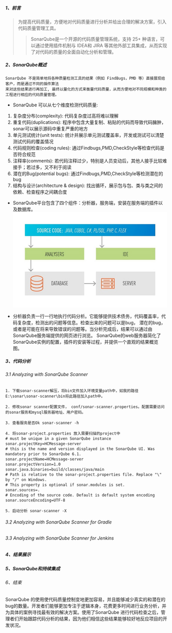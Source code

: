 ##### 1、前言
>为提高代码质量，方便地对代码质量进行分析并给出合理的解决方案，引入代码质量管理工具。<br>
>>SonarQube是一个开源的代码质量管理系统，支持 25+ 种语言，可以通过使用插件机制与 IDEA和 JIRA 等其他外部工具集成，从而实现了对代码的质量的全面自动化分析和管理。

##### 2、SonarQube概述  
```
SonarQube 不是简单地将各种质量检测工具的结果（例如 FindBugs，PMD 等）直接展现给客户，而是通过不同的插件算法
来对这些结果进行再加工, 最终以量化的方式来衡量代码质量，从而方便地对不同规模和种类的工程进行相应的代码质量管理。
```
- SonarQube 可以从七个维度检测代码质量:
1. 复杂度分布(complexity): 代码复杂度过高将难以理解
2. 重复代码(duplications): 程序中包含大量复制、粘贴的代码而导致代码臃肿，sonar可以展示源码中重复严重的地方
3. 单元测试统计(unit tests): 统计并展示单元测试覆盖率，开发或测试可以清楚测试代码的覆盖情况
4. 代码规则检查(coding rules): 通过Findbugs,PMD,CheckStyle等检查代码是否符合规范
5. 注释率(comments): 若代码注释过少，特别是人员变动后，其他人接手比较难接手；若过多，又不利于阅读
6. 潜在的Bug(potential bugs): 通过Findbugs,PMD,CheckStyle等检测潜在的bug
7. 结构与设计(architecture & design): 找出循环，展示包与包、类与类之间的依赖、检查程序之间耦合度
- SonarQube平台包含了四个组件：分析器，服务端，安装在服务端的插件以及数据库。
![alt](https://github.com/lxhzmy/reference-book/blob/master/picture/sonar1.jpg "sonar")

- 分析器负责一行一行地执行代码分析。它能够提供技术债务，代码覆盖率，代码复杂度，检测出的问题等信息。检查出来的问题可以是bug，
潜在的bug，或者是可能在将来导致错误的问题等。当分析完成后，结果可以通过由SonarQube服务端提供的网页进行浏览。
SonarQube的web服务器简化了SonarQube实例的配置，插件的安装等过程，并提供一个直观的结果概览图。 

##### 3、代码分析
###### 3.1 Analyzing with SonarQube Scanner
```
1. 下载sonar-scanner解压，将bin文件加入环境变量path中，如我的路径E:\sonar\sonar-scanner\bin将此路径加入path中。

2. 修改sonar scanner配置文件， conf/sonar-scanner.properties。配置需要访问的sonar服务和mysql服务器地址、用户密码。

3. 查看服务是否Ok sonar-scanner -h 

4. 将sonar-project.properties 放入需要扫描的project中
# must be unique in a given SonarQube instance
sonar.projectKey=HCMessage-server
# this is the name and version displayed in the SonarQube UI. Was mandatory prior to SonarQube 6.1.
sonar.projectName=HCMessage-server
sonar.projectVersion=1.0
sonar.java.binaries=build/classes/java/main
# Path is relative to the sonar-project.properties file. Replace "\" by "/" on Windows.
# This property is optional if sonar.modules is set.
sonar.sources=.
# Encoding of the source code. Default is default system encoding
sonar.sourceEncoding=UTF-8

5. 启动分析 sonar-scanner -X
```
###### 3.2 Analyzing with SonarQube Scanner for Gradle 
###### 3.3 Analyzing with SonarQube Scanner for Jenkins 

##### 4、结果展示

##### 5、SonarQube和持续集成

###### 6、结束
SonarQube 的使用使代码质量控制变地更加容易，并且能够减少真实的和潜在的bug的数量。开发者们能够更加专注于逻辑本身，花费更多时间进行业务分析，并为具体的案例寻找最有效的解决方案。使用了SonarQube 进行代码检查之后，管理者们开始跟踪代码分析的结果，因为他们相信这些结果能够较好地反应项目的开发状况。

[sonar_jiegou]:https://github.com/lxhzmy/reference-book/blob/master/picture/sonar1.jpg
